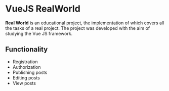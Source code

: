 # VueJS RealWorld

**Real World** is an educational project, the implementation of which covers all the tasks of a real project. The project was developed with the aim of studying the Vue JS framework.

## Functionality
- Registration
- Authorization
- Publishing posts
- Editing posts
- View posts
